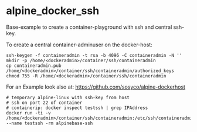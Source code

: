 # alpine_docker_ssh
Base-example to create a container-playground with ssh and central ssh-key.

To create a central container-adminuser on the docker-host:
```
ssh-keygen -f containeradmin -t rsa -b 4096 -C containeradmin -N ''
mkdir -p /home/<dockeradmin>/container/ssh/containeradmin
cp containeradmin.pub /home/<dockeradmin>/container/ssh/containeradmin/authorized_keys
chmod 755 -R /home/<dockeradmin>/container/ssh/containeradmin
```
For an Example look also at: https://github.com/sosyco/alpine-dockerhost

```
# temporary alpine-linux with ssh-key from host 
# ssh on port 22 of container
# containerip: docker inspect testssh | grep IPAddress
docker run -ti -v /home/<dockeradmin>/container/ssh/containeradmin:/etc/ssh/containeradmin --name testssh -rm alpinebase-ssh
```


